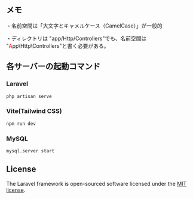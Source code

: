 ## メモ

・名前空間は「大文字とキャメルケース（CamelCase）」が一般的

・ディレクトリは "app/Http/Controllers"でも、名前空間は "<font color="Red">A</font>pp\Http\Controllers"と書く必要がある。

## 各サーバーの起動コマンド

### Laravel

```
php artisan serve
```

### Vite(Tailwind CSS)

```
npm run dev
```

### MySQL

```
mysql.server start
```

## License

The Laravel framework is open-sourced software licensed under the [MIT license](https://opensource.org/licenses/MIT).
